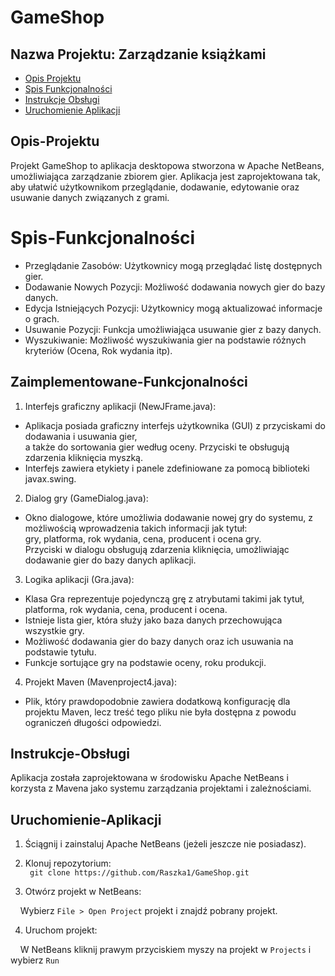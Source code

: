 # GameShop
## Nazwa Projektu: Zarządzanie książkami

- [Opis Projektu](##Opis-Projektu)
- [Spis Funkcjonalności](#Spis-Funkcjonalności)
- [Instrukcje Obsługi](#Instrukcje-Obsługi)
- [Uruchomienie Aplikacji](#Uruchomienie-Aplikacji)

## Opis-Projektu
Projekt GameShop to aplikacja desktopowa stworzona w Apache NetBeans, umożliwiająca zarządzanie zbiorem gier. Aplikacja jest zaprojektowana tak, aby ułatwić użytkownikom przeglądanie, dodawanie, edytowanie oraz usuwanie danych związanych z grami.

# Spis-Funkcjonalności
- Przeglądanie Zasobów: Użytkownicy mogą przeglądać listę dostępnych gier.
- Dodawanie Nowych Pozycji: Możliwość dodawania nowych gier do bazy danych.
- Edycja Istniejących Pozycji: Użytkownicy mogą aktualizować informacje o grach.
- Usuwanie Pozycji: Funkcja umożliwiająca usuwanie gier z bazy danych.
- Wyszukiwanie: Możliwość wyszukiwania gier na podstawie różnych kryteriów (Ocena, Rok wydania itp).

## Zaimplementowane-Funkcjonalności
1. Interfejs graficzny aplikacji (NewJFrame.java):

- Aplikacja posiada graficzny interfejs użytkownika (GUI) z przyciskami do dodawania i usuwania gier,<br> a także do sortowania gier według oceny. Przyciski te obsługują zdarzenia kliknięcia myszką.
- Interfejs zawiera etykiety i panele zdefiniowane za pomocą biblioteki javax.swing.

2. Dialog gry (GameDialog.java):

- Okno dialogowe, które umożliwia dodawanie nowej gry do systemu, z możliwością wprowadzenia takich informacji jak tytuł:<br> gry, platforma, rok wydania, cena, producent i ocena gry.<br>
Przyciski w dialogu obsługują zdarzenia kliknięcia, umożliwiając dodawanie gier do bazy danych aplikacji.
3. Logika aplikacji (Gra.java):

- Klasa Gra reprezentuje pojedynczą grę z atrybutami takimi jak tytuł, platforma, rok wydania, cena, producent i ocena.
- Istnieje lista gier, która służy jako baza danych przechowująca wszystkie gry.
- Możliwość dodawania gier do bazy danych oraz ich usuwania na podstawie tytułu.
- Funkcje sortujące gry na podstawie oceny, roku produkcji.

4. Projekt Maven (Mavenproject4.java):

- Plik, który prawdopodobnie zawiera dodatkową konfigurację dla projektu Maven, lecz treść tego pliku nie była dostępna z powodu ograniczeń długości odpowiedzi.



## Instrukcje-Obsługi
Aplikacja została zaprojektowana w środowisku Apache NetBeans i korzysta z Mavena jako systemu zarządzania projektami i zależnościami.

## Uruchomienie-Aplikacji
1. Ściągnij i zainstaluj Apache NetBeans (jeżeli jeszcze nie posiadasz).

2. Klonuj repozytorium: <br>
``` git clone https://github.com/Raszka1/GameShop.git```

3. Otwórz projekt w NetBeans:

&nbsp; &nbsp; Wybierz `File > Open Project` projekt i znajdź pobrany projekt.

4. Uruchom projekt:

&nbsp; &nbsp; W NetBeans kliknij prawym przyciskiem myszy na projekt w `Projects` i wybierz `Run`



